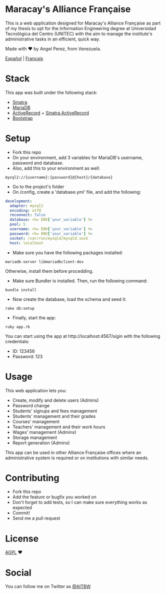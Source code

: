 # Maracay's Alliance Française

This is a web application designed for Maracay's Alliance Française as part of my thesis to opt for
the Information Engineering degree at Universidad Tecnológica del Centro (UNITEC) with the aim to manage the institute's administrative tasks in an efficient, quick way.

Made with ♥ by Angel Perez, from Venezuela.

[Español](./README.md) | [Français](./README.fr.md)

# Stack

This app was built under the following stack:
* [Sinatra](http://www.sinatrarb.com/)
* [MariaDB](https://mariadb.org/)
* [ActiveRecord](http://guides.rubyonrails.org/active_record_basics.html) + [Sinatra ActiveRecord](https://github.com/janko-m/sinatra-activerecord)
* [Bootstrap](http://getbootstrap.com/)

# Setup
* Fork this repo
* On your environment, add 3 variables for MariaDB's username, password and database.
* Also, add this to your environment as well:

``` shell
mysql2://{username}:{password}@{host}/{database}
```

* Go to the project's folder
* On /config, create a 'database.yml' file, and add the following:

``` yaml
development:
  adapter: mysql2
  encoding: utf8
  reconnect: false
  database: <%= ENV['your_variable'] %>
  pool: 5
  username: <%= ENV['your_variable'] %>
  password: <%= ENV['your_variable'] %>
  socket: /var/run/mysqld/mysqld.sock
  host: localhost
```

* Make sure you have the following packages installed:

``` shell
mariadb-server libmariadbclient-dev
```

Otherwise, install them before procedding.

* Make sure Bundler is installed. Then, run the following command:

``` shell
bundle install
```

* Now create the database, load the schema and seed it:

``` shell
rake db:setup
```

* Finally, start the app:

``` shell
ruby app.rb
```

You can start using the app at http://localhost:4567/sigin with the following credentials:
* ID: 123456
* Password: 123

# Usage
This web application lets you:
* Create, modify and delete users (Admins)
* Password change
* Students' signups and fees management
* Students' management and their grades
* Courses' management
* Teachers' management and their work hours
* Wages' management (Admins)
* Storage management
* Report generation (Admins)

This app can be used in other Alliance Française offices where an administrative system is required or on institutions with similar needs.

# Contributing
* Fork this repo
* Add the feature or bugfix you worked on
* Don't forget to add tests, so I can make sure everything works as expected
* Commit!
* Send me a pull request

# License
[AGPL](./LICENSE) ♥

# Social
You can follow me on Twitter as [@AITBW](https://twitter.com/AITBW)
